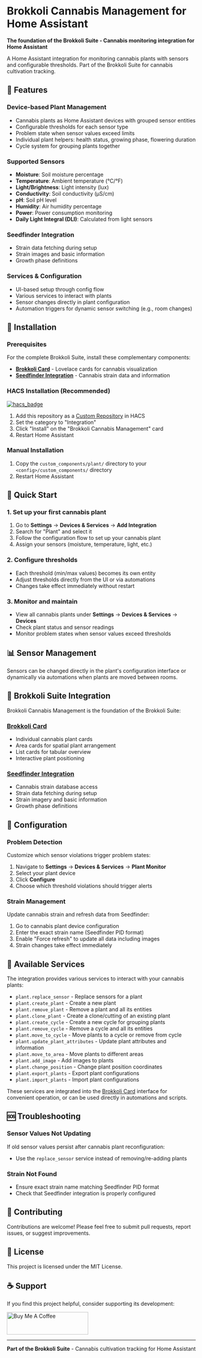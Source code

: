 # Brokkoli Cannabis Management for Home Assistant

**The foundation of the Brokkoli Suite - Cannabis monitoring integration for Home Assistant**

A Home Assistant integration for monitoring cannabis plants with sensors and configurable thresholds. Part of the Brokkoli Suite for cannabis cultivation tracking.

## 🌱 Features

### Device-based Plant Management
- Cannabis plants as Home Assistant devices with grouped sensor entities
- Configurable thresholds for each sensor type
- Problem state when sensor values exceed limits
- Individual plant helpers: health status, growing phase, flowering duration
- Cycle system for grouping plants together

### Supported Sensors
- **Moisture**: Soil moisture percentage
- **Temperature**: Ambient temperature (°C/°F)
- **Light/Brightness**: Light intensity (lux)
- **Conductivity**: Soil conductivity (µS/cm)
- **pH**: Soil pH level
- **Humidity**: Air humidity percentage
- **Power**: Power consumption monitoring
- **Daily Light Integral (DLI)**: Calculated from light sensors

### Seedfinder Integration
- Strain data fetching during setup
- Strain images and basic information
- Growth phase definitions

### Services & Configuration
- UI-based setup through config flow
- Various services to interact with plants
- Sensor changes directly in plant configuration
- Automation triggers for dynamic sensor switching (e.g., room changes)

## 🔧 Installation

### Prerequisites
For the complete Brokkoli Suite, install these complementary components:

- **[Brokkoli Card](https://github.com/dingausmwald/lovelace-brokkoli-card)** - Lovelace cards for cannabis visualization
- **[Seedfinder Integration](https://github.com/dingausmwald/homeassistant-seedfinder)** - Cannabis strain data and information

### HACS Installation (Recommended)

[![hacs_badge](https://img.shields.io/badge/HACS-Custom-41BDF5.svg?style=for-the-badge)](https://github.com/hacs/integration)

1. Add this repository as a [Custom Repository](https://hacs.xyz/docs/faq/custom_repositories/) in HACS
2. Set the category to "Integration"
3. Click "Install" on the "Brokkoli Cannabis Management" card
4. Restart Home Assistant

### Manual Installation

1. Copy the `custom_components/plant/` directory to your `<config>/custom_components/` directory
2. Restart Home Assistant

## 🚀 Quick Start

### 1. Set up your first cannabis plant
1. Go to **Settings** → **Devices & Services** → **Add Integration**
2. Search for "Plant" and select it
3. Follow the configuration flow to set up your cannabis plant
4. Assign your sensors (moisture, temperature, light, etc.)

### 2. Configure thresholds
- Each threshold (min/max values) becomes its own entity
- Adjust thresholds directly from the UI or via automations
- Changes take effect immediately without restart

### 3. Monitor and maintain
- View all cannabis plants under **Settings** → **Devices & Services** → **Devices**
- Check plant status and sensor readings
- Monitor problem states when sensor values exceed thresholds

## 📊 Sensor Management

Sensors can be changed directly in the plant's configuration interface or dynamically via automations when plants are moved between rooms.

## 🎨 Brokkoli Suite Integration

Brokkoli Cannabis Management is the foundation of the Brokkoli Suite:

### [Brokkoli Card](https://github.com/dingausmwald/lovelace-brokkoli-card)
- Individual cannabis plant cards
- Area cards for spatial plant arrangement
- List cards for tabular overview
- Interactive plant positioning

### [Seedfinder Integration](https://github.com/dingausmwald/homeassistant-seedfinder)
- Cannabis strain database access
- Strain data fetching during setup
- Strain imagery and basic information
- Growth phase definitions

## 🔧 Configuration

### Problem Detection
Customize which sensor violations trigger problem states:

1. Navigate to **Settings** → **Devices & Services** → **Plant Monitor**
2. Select your plant device
3. Click **Configure**
4. Choose which threshold violations should trigger alerts

### Strain Management
Update cannabis strain and refresh data from Seedfinder:

1. Go to cannabis plant device configuration
2. Enter the exact strain name (Seedfinder PID format)
3. Enable "Force refresh" to update all data including images
4. Strain changes take effect immediately

## 📱 Available Services

The integration provides various services to interact with your cannabis plants:

- `plant.replace_sensor` - Replace sensors for a plant
- `plant.create_plant` - Create a new plant
- `plant.remove_plant` - Remove a plant and all its entities
- `plant.clone_plant` - Create a clone/cutting of an existing plant
- `plant.create_cycle` - Create a new cycle for grouping plants
- `plant.remove_cycle` - Remove a cycle and all its entities
- `plant.move_to_cycle` - Move plants to a cycle or remove from cycle
- `plant.update_plant_attributes` - Update plant attributes and information
- `plant.move_to_area` - Move plants to different areas
- `plant.add_image` - Add images to plants
- `plant.change_position` - Change plant position coordinates
- `plant.export_plants` - Export plant configurations
- `plant.import_plants` - Import plant configurations

These services are integrated into the [Brokkoli Card](https://github.com/dingausmwald/lovelace-brokkoli-card) interface for convenient operation, or can be used directly in automations and scripts.

## 🆘 Troubleshooting

### Sensor Values Not Updating
If old sensor values persist after cannabis plant reconfiguration:
- Use the `replace_sensor` service instead of removing/re-adding plants

### Strain Not Found
- Ensure exact strain name matching Seedfinder PID format
- Check that Seedfinder integration is properly configured

## 🤝 Contributing

Contributions are welcome! Please feel free to submit pull requests, report issues, or suggest improvements.

## 📄 License

This project is licensed under the MIT License.

## ☕ Support

If you find this project helpful, consider supporting its development:

<a href="https://buymeacoffee.com/dingausmwald" target="_blank">
<img src="https://cdn.buymeacoffee.com/buttons/v2/default-yellow.png" alt="Buy Me A Coffee" style="height: 60px !important;width: 217px !important;">
</a>

---

**Part of the Brokkoli Suite** - Cannabis cultivation tracking for Home Assistant

